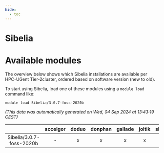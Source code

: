 ```yaml
---
hide:
  - toc
---
```


Sibelia
=======

# Available modules


The overview below shows which Sibelia installations are available per HPC-UGent Tier-2cluster, ordered based on software version (new to old).

To start using Sibelia, load one of these modules using a `module load` command like:

```shell
module load Sibelia/3.0.7-foss-2020b
```

*(This data was automatically generated on Wed, 04 Sep 2024 at 13:43:19 CEST)*  

| |accelgor|doduo|donphan|gallade|joltik|shinx|skitty|
| :---: | :---: | :---: | :---: | :---: | :---: | :---: | :---: |
|Sibelia/3.0.7-foss-2020b|-|x|x|x|x|-|x|
